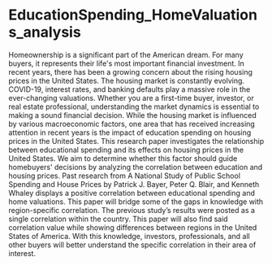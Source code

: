 #  EducationSpending_HomeValuations_analysis

Homeownership is a significant part of the American dream. For many buyers, it represents their life's most important financial investment. In recent years, there has been a growing concern about the rising housing prices in the United States. The housing market is constantly evolving. COVID-19, interest rates, and banking defaults play a massive role in the ever-changing valuations. Whether you are a first-time buyer, investor, or real estate professional, understanding the market dynamics is essential to making a sound financial decision. While the housing market is influenced by various macroeconomic factors, one area that has received increasing attention in recent years is the impact of education spending on housing prices in the United States. This research paper investigates the relationship between educational spending and its effects on housing prices in the United States. We aim to determine whether this factor should guide homebuyers' decisions by analyzing the correlation between education and housing prices. 
Past research from A National Study of Public School Spending and House Prices by Patrick J. Bayer, Peter Q. Blair, and Kenneth Whaley displays a positive correlation between educational spending and home valuations. This paper will bridge some of the gaps in knowledge with region-specific correlation. The previous study’s results were posted as a single correlation within the country. This paper will also find said correlation value while showing differences between regions in the United States of America. With this knowledge, investors, professionals, and all other buyers will better understand the specific correlation in their area of interest.
